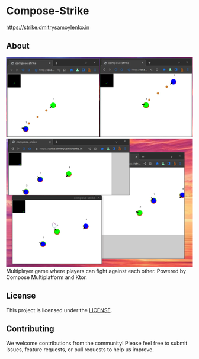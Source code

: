 # Compose-Strike

https://strike.dmitrysamoylenko.in

## About

![Screenshot](screenshot.webp)
![Gif](composestrike.gif)
Multiplayer game where players can fight against each other.
Powered by Compose Multiplatform and Ktor.

## License

This project is licensed under the [LICENSE](LICENSE).

## Contributing

We welcome contributions from the community! Please feel free to submit issues, feature requests, or pull requests to help us improve.

